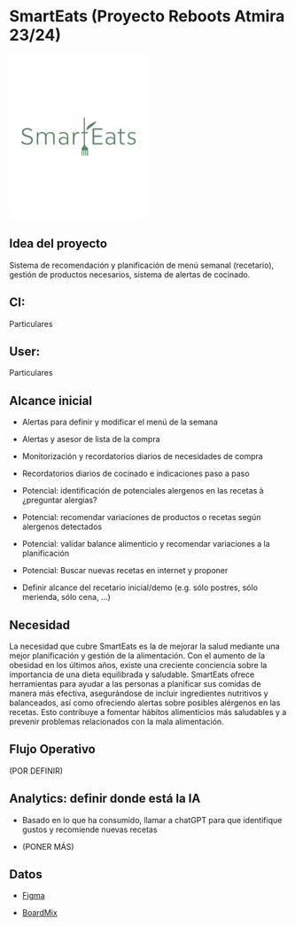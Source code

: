 # SmartEats (Proyecto Reboots Atmira 23/24)

![SmartEats](img/logoSmartEats.png)

## Idea del proyecto

Sistema de recomendación y planificación de menú semanal (recetario), gestión de productos necesarios, sistema de alertas de cocinado.

## CI:

Particulares

## User:

Particulares

## Alcance inicial

- Alertas para definir y modificar el menú de la semana

- Alertas y asesor de lista de la compra

- Monitorización y recordatorios diarios de necesidades de compra

- Recordatorios diarios de cocinado e indicaciones paso a paso

- Potencial: identificación de potenciales alergenos en las recetas à ¿preguntar alergias?

- Potencial: recomendar variaciones de productos o recetas según alergenos detectados

- Potencial: validar balance alimenticio y recomendar variaciones a la planificación

- Potencial: Buscar nuevas recetas en internet y proponer

- Definir alcance del recetario inicial/demo (e.g. sólo postres, sólo merienda, sólo cena, …)

## Necesidad

La necesidad que cubre SmartEats es la de mejorar la salud mediante una mejor planificación y gestión de la alimentación. Con el aumento de la obesidad en los últimos años, existe una creciente conciencia sobre la importancia de una dieta equilibrada y saludable. SmartEats ofrece herramientas para ayudar a las personas a planificar sus comidas de manera más efectiva, asegurándose de incluir ingredientes nutritivos y balanceados, así como ofreciendo alertas sobre posibles alérgenos en las recetas. Esto contribuye a fomentar hábitos alimenticios más saludables y a prevenir problemas relacionados con la mala alimentación.

## Flujo Operativo

(POR DEFINIR)

## Analytics: definir donde está la IA

- Basado en lo que ha consumido, llamar a chatGPT para que identifique gustos y recomiende nuevas recetas

- (PONER MÁS)

## Datos

- [Figma](https://www.figma.com/file/rv4EnIBt4mff26DYIvLyir/SmartEats?type=design&node-id=0%3A1&mode=design&t=7Wm7qwAKhh5H1axv-1)

- [BoardMix](https://boardmix.com/app/share/CAE.CJn6FiAFKhZ1dDBrWVdudGdaZWxlR0pUOXBSNEZnMAVAAQ)
